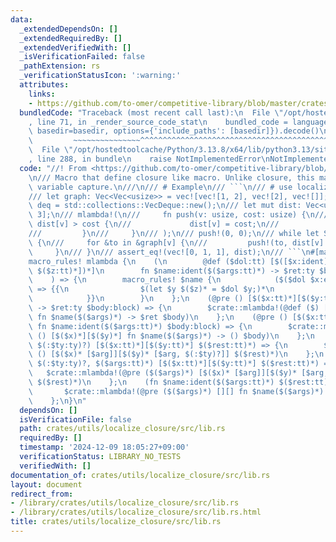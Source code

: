 ```yaml
---
data:
  _extendedDependsOn: []
  _extendedRequiredBy: []
  _extendedVerifiedWith: []
  _isVerificationFailed: false
  _pathExtension: rs
  _verificationStatusIcon: ':warning:'
  attributes:
    links:
    - https://github.com/to-omer/competitive-library/blob/master/crates/competitive/src/tools/mlambda.rs
  bundledCode: "Traceback (most recent call last):\n  File \"/opt/hostedtoolcache/Python/3.13.8/x64/lib/python3.13/site-packages/onlinejudge_verify/documentation/build.py\"\
    , line 71, in _render_source_code_stat\n    bundled_code = language.bundle(stat.path,\
    \ basedir=basedir, options={'include_paths': [basedir]}).decode()\n          \
    \         ~~~~~~~~~~~~~~~^^^^^^^^^^^^^^^^^^^^^^^^^^^^^^^^^^^^^^^^^^^^^^^^^^^^^^^^^^^^^^^^^^\n\
    \  File \"/opt/hostedtoolcache/Python/3.13.8/x64/lib/python3.13/site-packages/onlinejudge_verify/languages/rust.py\"\
    , line 288, in bundle\n    raise NotImplementedError\nNotImplementedError\n"
  code: "//! From <https://github.com/to-omer/competitive-library/blob/master/crates/competitive/src/tools/mlambda.rs>\n\
    \n/// Macro that define closure like macro. Unlike closure, this macro localizes\
    \ variable capture.\n///\n/// # Example\n/// ```\n/// # use localize_closure::mlambda;\n\
    /// let graph: Vec<Vec<usize>> = vec![vec![1, 2], vec![2], vec![]];\n/// let mut\
    \ deq = std::collections::VecDeque::new();\n/// let mut dist: Vec<usize> = vec![!0;\
    \ 3];\n/// mlambda!(\n///     fn push(v: usize, cost: usize) {\n///         if\
    \ dist[v] > cost {\n///             dist[v] = cost;\n///             deq.push_back(v);\n\
    ///         }\n///     }\n/// );\n/// push!(0, 0);\n/// while let Some(v) = deq.pop_front()\
    \ {\n///     for &to in &graph[v] {\n///         push!(to, dist[v] + 1);\n///\
    \     }\n/// }\n/// assert_eq!(vec![0, 1, 1], dist);\n/// ```\n#[macro_export]\n\
    macro_rules! mlambda {\n    (\n        @def ($dol:tt) [$([$x:ident])*][$([$y:ident,\
    \ $($z:tt)*])*]\n        fn $name:ident($($args:tt)*) -> $ret:ty $body:block\n\
    \    ) => {\n        macro_rules! $name {\n            ($($dol $x:expr),* $dol(,)?)\
    \ => {{\n                $(let $y $($z)* = $dol $y;)*\n                $body\n\
    \            }}\n        }\n    };\n    (@pre () [$($x:tt)*][$($y:tt)*] fn $name:ident($($args:tt)*)\
    \ -> $ret:ty $body:block) => {\n        $crate::mlambda!(@def ($) [$($x)*][$($y)*]\
    \ fn $name($($args)*) -> $ret $body)\n    };\n    (@pre () [$($x:tt)*][$($y:tt)*]\
    \ fn $name:ident($($args:tt)*) $body:block) => {\n        $crate::mlambda!(@pre\
    \ () [$($x)*][$($y)*] fn $name($($args)*) -> () $body)\n    };\n    (@pre ($arg:ident\
    \ $(:$ty:ty)?) [$($x:tt)*][$($y:tt)*] $($rest:tt)*) => {\n        $crate::mlambda!(@pre\
    \ () [$($x)* [$arg]][$($y)* [$arg, $(:$ty)?]] $($rest)*)\n    };\n    (@pre ($arg:ident\
    \ $(:$ty:ty)?, $($args:tt)*) [$($x:tt)*][$($y:tt)*] $($rest:tt)*) => {\n     \
    \   $crate::mlambda!(@pre ($($args)*) [$($x)* [$arg]][$($y)* [$arg, $(:$ty)?]]\
    \ $($rest)*)\n    };\n    (fn $name:ident($($args:tt)*) $($rest:tt)*) => {\n \
    \       $crate::mlambda!(@pre ($($args)*) [][] fn $name($($args)*) $($rest)*)\n\
    \    };\n}\n"
  dependsOn: []
  isVerificationFile: false
  path: crates/utils/localize_closure/src/lib.rs
  requiredBy: []
  timestamp: '2024-12-09 18:05:27+09:00'
  verificationStatus: LIBRARY_NO_TESTS
  verifiedWith: []
documentation_of: crates/utils/localize_closure/src/lib.rs
layout: document
redirect_from:
- /library/crates/utils/localize_closure/src/lib.rs
- /library/crates/utils/localize_closure/src/lib.rs.html
title: crates/utils/localize_closure/src/lib.rs
---
```

